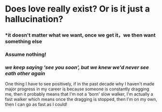 # Does love really exist? Or is it just a hallucination?
### *it doesn't matter what we want, once we get it，we then want something else

### Assume nothing!

### *we keep saying 'see you soon', but we knew we'd never see eath other again*


One thing I have to see positively, if in the past decade why I haven't made major progress in my career is because someone is constantly dragging me, then it probably means that I'm not a 'born' slow walker, I'm actually a fast walker which means once the dragging is stopped, then I'm on my own, then I can go as fast as I could!
